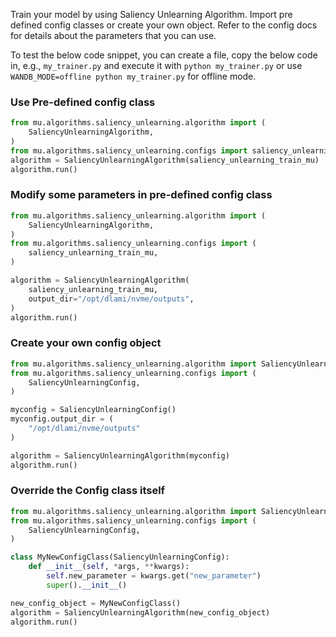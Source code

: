 Train your model by using Saliency Unlearning Algorithm. Import pre defined config classes or create your own object.
Refer to the config docs for details about the parameters that you can use.

To test the below code snippet, you can create a file, copy the below code in, e.g., `my_trainer.py`
and execute it with `python my_trainer.py` or use `WANDB_MODE=offline python my_trainer.py` for offline mode.

### Use Pre-defined config class
```python
from mu.algorithms.saliency_unlearning.algorithm import (
    SaliencyUnlearningAlgorithm,
)
from mu.algorithms.saliency_unlearning.configs import saliency_unlearning_train_mu
algorithm = SaliencyUnlearningAlgorithm(saliency_unlearning_train_mu)
algorithm.run()
```

### Modify some parameters in pre-defined config class
```python
from mu.algorithms.saliency_unlearning.algorithm import (
    SaliencyUnlearningAlgorithm,
)
from mu.algorithms.saliency_unlearning.configs import (
    saliency_unlearning_train_mu,
)

algorithm = SaliencyUnlearningAlgorithm(
    saliency_unlearning_train_mu,
    output_dir="/opt/dlami/nvme/outputs",
)
algorithm.run()
```

### Create your own config object
```python
from mu.algorithms.saliency_unlearning.algorithm import SaliencyUnlearningAlgorithm
from mu.algorithms.saliency_unlearning.configs import (
    SaliencyUnlearningConfig,
)

myconfig = SaliencyUnlearningConfig()
myconfig.output_dir = (
    "/opt/dlami/nvme/outputs"
)

algorithm = SaliencyUnlearningAlgorithm(myconfig)
algorithm.run()
```

### Override the Config class itself
```python
from mu.algorithms.saliency_unlearning.algorithm import SaliencyUnlearningAlgorithm
from mu.algorithms.saliency_unlearning.configs import (
    SaliencyUnlearningConfig,
)

class MyNewConfigClass(SaliencyUnlearningConfig):
    def __init__(self, *args, **kwargs):
        self.new_parameter = kwargs.get("new_parameter")
        super().__init__()

new_config_object = MyNewConfigClass()
algorithm = SaliencyUnlearningAlgorithm(new_config_object)
algorithm.run()
```
